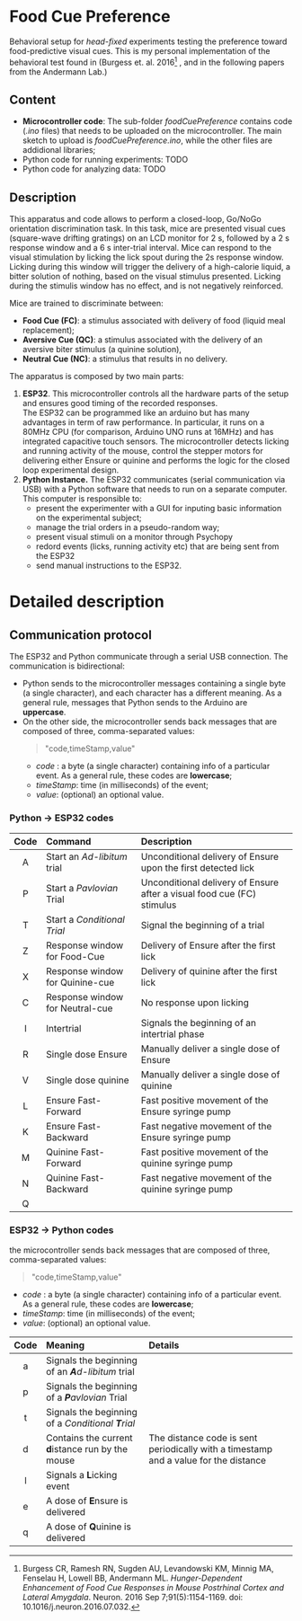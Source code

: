 # Food Cue Preference

Behavioral setup for *head-fixed* experiments testing the preference toward food-predictive visual cues. This is my personal implementation of the behavioral test found in (Burgess et. al. 2016[^1] , and in the following papers from the Andermann Lab.)

## Content

* **Microcontroller code**: The sub-folder *foodCuePreference* contains code (*.ino* files) that needs to be uploaded on the microcontroller. The main sketch to upload is *foodCuePreference.ino*, while the other files are addidional libraries;
* Python code for running experiments: TODO
* Python code for analyzing data: TODO

## Description

This apparatus and code allows to perform a closed-loop, Go/NoGo orientation discrimination task. In this task, mice are presented visual cues (square-wave drifting gratings) on an LCD monitor for 2 s, followed by a 2 s response window and a 6 s inter-trial interval. Mice can respond to the visual stimulation by licking the lick spout during the 2s response window. Licking during this window will trigger the delivery of a high-calorie liquid, a bitter solution of nothing, based on the visual stimulus presented. Licking during the stimulis window has no effect, and is not negatively reinforced.

Mice are trained to discriminate between:
* **Food Cue (FC)**: a stimulus associated with delivery of food (liquid meal replacement);
* **Aversive Cue (QC)**: a stimulus associated with the delivery of an aversive biter stimulus (a quinine solution),
* **Neutral Cue (NC)**: a stimulus that results in no delivery.

The apparatus is composed by two main parts:
1. **ESP32**. This microcontroller controls all the hardware parts of the setup and ensures good timing of the recorded responses.  
The ESP32 can be programmed like an arduino but has many advantages in term of raw performance. In particular, it runs on a 80MHz CPU (for comparison, Arduino UNO runs at 16MHz) and has integrated capacitive touch sensors.
The microcontroller detects licking and running activity of the mouse, control the stepper motors for delivering either Ensure or quinine and performs the logic for the closed loop experimental design.  
2. **Python Instance.** The ESP32 communicates (serial communication via USB) with a Python software that needs to run on a separate computer. This computer is responsible to:
   * present the experimenter with a GUI for inputing basic information on the experimental subject;
   * manage the trial orders in a pseudo-random way;
   * present visual stimuli on a monitor through Psychopy
   * redord events (licks, running activity etc) that are being sent from the ESP32
   * send manual instructions to the ESP32.


[^1]: Burgess CR, Ramesh RN, Sugden AU, Levandowski KM, Minnig MA, Fenselau H, Lowell BB, Andermann ML. *Hunger-Dependent Enhancement of Food Cue Responses in Mouse Postrhinal Cortex and Lateral Amygdala*. Neuron. 2016 Sep 7;91(5):1154-1169. doi: 10.1016/j.neuron.2016.07.032.


# Detailed description

## Communication protocol
The ESP32 and Python communicate through a serial USB connection.
The communication is bidirectional: 
* Python sends to the microcontroller messages containing a single byte
(a single character), and each character has a different meaning.
As a general rule, messages that Python sends to the Arduino are **uppercase**.
* On the other side, the microcontroller sends back messages that are composed of three, comma-separated values:  
   >"code,timeStamp,value"
   * *code* : a byte (a single character) containing info of a particular event. As a general rule, these codes are **lowercase**;
   * *timeStamp*: time (in milliseconds) of the event;
   * *value*: (optional) an optional value.

### Python -> ESP32 codes

|Code|Command|Description|
|:---:|:---|:---|
|A|Start an *Ad-libitum* trial|Unconditional delivery of Ensure upon the first detected lick|
|P|Start a *Pavlovian* Trial|Unconditional delivery of Ensure after a visual food cue (FC) stimulus|
|T|Start a *Conditional Trial*|Signal the beginning of a trial|
|Z|Response window for Food-Cue|Delivery of Ensure after the first lick|
|X|Response window for Quinine-cue|Delivery of quinine after the first lick|
|C|Response window for Neutral-cue|No response upon licking|
|I|Intertrial|Signals the beginning of an intertrial phase|
|R|Single dose Ensure|Manually deliver a single dose of Ensure|
|V|Single dose quinine|Manually deliver a single dose of quinine|
|L|Ensure Fast-Forward|Fast positive movement of the Ensure syringe pump|
|K|Ensure Fast-Backward|Fast negative movement of the Ensure syringe pump|
|M|Quinine Fast-Forward|Fast positive movement of the quinine syringe pump|
|N|Quinine Fast-Backward|Fast negative movement of the quinine syringe pump|
|Q|||

### ESP32 -> Python codes

the microcontroller sends back messages that are composed of three, comma-separated values:  
   >"code,timeStamp,value"
   * *code* : a byte (a single character) containing info of a particular event. As a general rule, these codes are **lowercase**;
   * *timeStamp*: time (in milliseconds) of the event;
   * *value*: (optional) an optional value.

|Code|Meaning|Details|
|:---:|:---|:---|
|a|Signals the beginning of an ***A**d-libitum* trial||
|p|Signals the beginning of a ***P**avlovian* Trial||
|t|Signals the beginning of a *Conditional **T**rial*||
|d|Contains the current **d**istance run by the mouse|The distance code is sent periodically with a timestamp and a value for the distance|
|l|Signals a **L**icking event||
|e|A dose of **E**nsure is delivered||
|q|A dose of **Q**uinine is delivered||